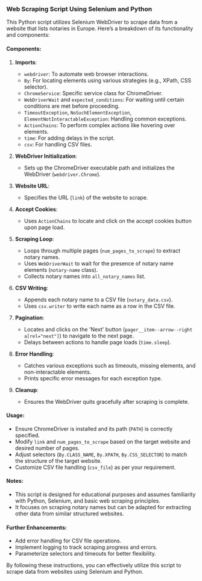 ### Web Scraping Script Using Selenium and Python

This Python script utilizes Selenium WebDriver to scrape data from a website that lists notaries in Europe. Here’s a breakdown of its functionality and components:

#### Components:

1. **Imports**: 
   - `webdriver`: To automate web browser interactions.
   - `By`: For locating elements using various strategies (e.g., XPath, CSS selector).
   - `ChromeService`: Specific service class for ChromeDriver.
   - `WebDriverWait` and `expected_conditions`: For waiting until certain conditions are met before proceeding.
   - `TimeoutException`, `NoSuchElementException`, `ElementNotInteractableException`: Handling common exceptions.
   - `ActionChains`: To perform complex actions like hovering over elements.
   - `time`: For adding delays in the script.
   - `csv`: For handling CSV files.

2. **WebDriver Initialization**: 
   - Sets up the ChromeDriver executable path and initializes the WebDriver (`webdriver.Chrome`).

3. **Website URL**: 
   - Specifies the URL (`link`) of the website to scrape.

4. **Accept Cookies**: 
   - Uses `ActionChains` to locate and click on the accept cookies button upon page load.

5. **Scraping Loop**: 
   - Loops through multiple pages (`num_pages_to_scrape`) to extract notary names.
   - Uses `WebDriverWait` to wait for the presence of notary name elements (`notary-name` class).
   - Collects notary names into `all_notary_names` list.

6. **CSV Writing**: 
   - Appends each notary name to a CSV file (`notary_data.csv`).
   - Uses `csv.writer` to write each name as a row in the CSV file.

7. **Pagination**: 
   - Locates and clicks on the 'Next' button (`pager__item--arrow--right a[rel="next"]`) to navigate to the next page.
   - Delays between actions to handle page loads (`time.sleep`).

8. **Error Handling**: 
   - Catches various exceptions such as timeouts, missing elements, and non-interactable elements.
   - Prints specific error messages for each exception type.

9. **Cleanup**: 
   - Ensures the WebDriver quits gracefully after scraping is complete.

#### Usage:

- Ensure ChromeDriver is installed and its path (`PATH`) is correctly specified.
- Modify `link` and `num_pages_to_scrape` based on the target website and desired number of pages.
- Adjust selectors (`By.CLASS_NAME`, `By.XPATH`, `By.CSS_SELECTOR`) to match the structure of the target website.
- Customize CSV file handling (`csv_file`) as per your requirement.

#### Notes:

- This script is designed for educational purposes and assumes familiarity with Python, Selenium, and basic web scraping principles.
- It focuses on scraping notary names but can be adapted for extracting other data from similar structured websites.

#### Further Enhancements:

- Add error handling for CSV file operations.
- Implement logging to track scraping progress and errors.
- Parameterize selectors and timeouts for better flexibility.

By following these instructions, you can effectively utilize this script to scrape data from websites using Selenium and Python.
